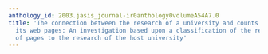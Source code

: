 ```yaml
---
anthology_id: 2003.jasis_journal-ir0anthology0volumeA54A7.0
title: 'The connection between the research of a university and counts of links to
  its web pages: An investigation based upon a classification of the relationships
  of pages to the research of the host university'
---
```


